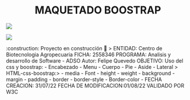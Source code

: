 <h1 align="center">MAQUETADO BOOSTRAP</h1>
 <p align="left">
   <img src="https://img.shields.io/badge/STATUS-EN%20DESAROLLO-green">
   </p>
   <p>
   <img src="https://img.shields.io/badge/CONTENIDO-BOOSTRAP-BLUE">
   </p>
   :construction: Proyecto en construcción 🚧
> ENTIDAD: Centro de Biotecnologia Agropecuaria FICHA: 2558346 PROGRAMA: Analisis y desarrollo de Software - ADSO Autor: Felipe Quevedo OBJETIVO: Uso del css y boostrap:
- Encabezado
- Menu
- Cuerpo
- Pie
- Aside
- Lateral
> HTML-css-boostrap:>
- media
- Font
- height
- weight
- background
- margin
- padding
- border
- border-style
- Border-color
- FECHA CREACION: 31/07/22 FECHA DE MODIFICACION:01/08/22 VALIDADO POR W3C
